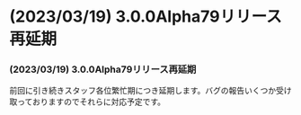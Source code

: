 # (2023/03/19) 3.0.0Alpha79リリース再延期

### (2023/03/19) 3.0.0Alpha79リリース再延期
前回に引き続きスタッフ各位繁忙期につき延期します。バグの報告いくつか受け取っておりますのでそれらに対応予定です。
